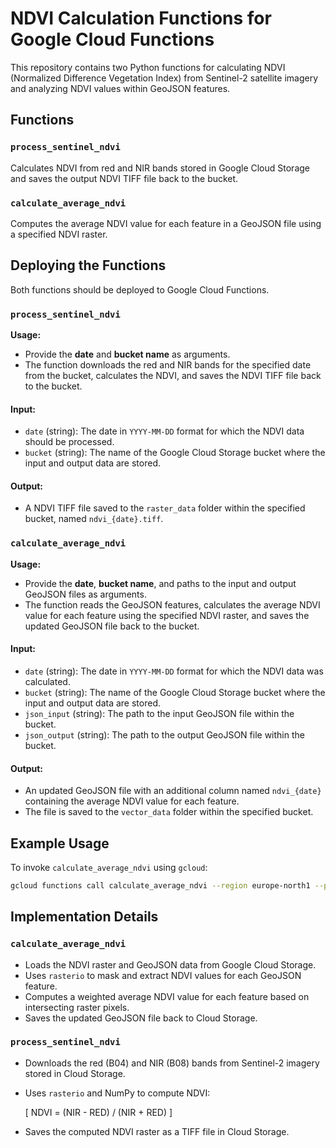 # NDVI Calculation Functions for Google Cloud Functions

This repository contains two Python functions for calculating NDVI (Normalized Difference Vegetation Index) from Sentinel-2 satellite imagery and analyzing NDVI values within GeoJSON features.

## Functions

### `process_sentinel_ndvi`
Calculates NDVI from red and NIR bands stored in Google Cloud Storage and saves the output NDVI TIFF file back to the bucket.

### `calculate_average_ndvi`
Computes the average NDVI value for each feature in a GeoJSON file using a specified NDVI raster.

## Deploying the Functions

Both functions should be deployed to Google Cloud Functions.

### `process_sentinel_ndvi`
**Usage:**
- Provide the **date** and **bucket name** as arguments.
- The function downloads the red and NIR bands for the specified date from the bucket, calculates the NDVI, and saves the NDVI TIFF file back to the bucket.

#### Input:
- `date` (string): The date in `YYYY-MM-DD` format for which the NDVI data should be processed.
- `bucket` (string): The name of the Google Cloud Storage bucket where the input and output data are stored.

#### Output:
- A NDVI TIFF file saved to the `raster_data` folder within the specified bucket, named `ndvi_{date}.tiff`.

### `calculate_average_ndvi`
**Usage:**
- Provide the **date**, **bucket name**, and paths to the input and output GeoJSON files as arguments.
- The function reads the GeoJSON features, calculates the average NDVI value for each feature using the specified NDVI raster, and saves the updated GeoJSON file back to the bucket.

#### Input:
- `date` (string): The date in `YYYY-MM-DD` format for which the NDVI data was calculated.
- `bucket` (string): The name of the Google Cloud Storage bucket where the input and output data are stored.
- `json_input` (string): The path to the input GeoJSON file within the bucket.
- `json_output` (string): The path to the output GeoJSON file within the bucket.

#### Output:
- An updated GeoJSON file with an additional column named `ndvi_{date}` containing the average NDVI value for each feature.
- The file is saved to the `vector_data` folder within the specified bucket.

## Example Usage

To invoke `calculate_average_ndvi` using `gcloud`:
```sh
gcloud functions call calculate_average_ndvi --region europe-north1 --project fvh-project-containers-etc --data '{"date": "2017-06-04", "bucket": "regions4climate", "json_input": "hsy_po_org.json", "json_output": "hsy_po_new.json"}'
```

## Implementation Details

### `calculate_average_ndvi`
- Loads the NDVI raster and GeoJSON data from Google Cloud Storage.
- Uses `rasterio` to mask and extract NDVI values for each GeoJSON feature.
- Computes a weighted average NDVI value for each feature based on intersecting raster pixels.
- Saves the updated GeoJSON file back to Cloud Storage.

### `process_sentinel_ndvi`
- Downloads the red (B04) and NIR (B08) bands from Sentinel-2 imagery stored in Cloud Storage.
- Uses `rasterio` and NumPy to compute NDVI:
  
  \[ NDVI = (NIR - RED) / (NIR + RED) \]
  
- Saves the computed NDVI raster as a TIFF file in Cloud Storage.